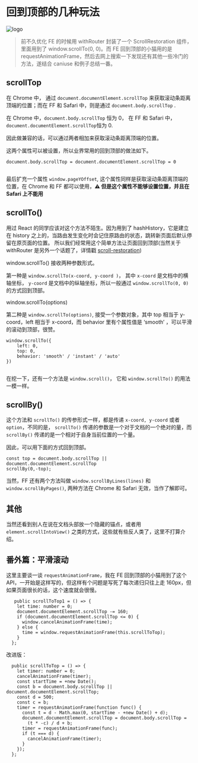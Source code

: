 # 回到顶部的几种玩法

![logo](https://static.yancey.app/mainvisual_190221.jpg)

> 前不久优化 FE 的时候用 withRouter 封装了一个 ScrollRestoration 组件，里面用到了 window.scrollTo(0, 0)。而 FE 回到顶部的小猫用的是 requestAnimationFrame，然后去网上搜索一下发现还有其他一些冷门的方法，遂结合 caniuse 和例子总结一番。

## scrollTop

在 Chrome 中， 通过 `document.documentElement.scrollTop` 来获取滚动条距离顶端的位置；而在 FF 和 Safari 中，则是通过 `document.body.scrollTop` .

在 Chrome 中，`document.body.scrollTop` 恒为 0， 在 FF 和 Safari 中，`document.documentElement.scrollTop`恒为 0.

因此做兼容的话，可以通过两者相加来获取滚动条距离顶端的位置。

这两个属性可以被设置，所以业界常用的回到顶部的做法如下。

```
document.body.scrollTop = document.documentElement.scrollTop = 0


```

最后扩充一个属性 `window.pageYOffset`, 这个属性同样是获取滚动条距离顶端的位置，在 Chrome 和 FF 都可以使用，**⚠️ 但是这个属性不能够设置位置，并且在 Safari 上不能用**

## scrollTo()

用过 React 的同学应该对这个方法不陌生。因为用到了 hashHistory，它是建立在 history 之上的，当路由发生变化时会记住原路由的状态，跳转新页面后默认停留在原页面的位置。
所以我们经常用这个简单方法让页面回到顶部(当然关于 withRouter 是另外一个话题了，详情戳 [scroll-restoration](https://github.com/ReactTraining/react-router/blob/master/packages/react-router-dom/docs/guides/scroll-restoration.md))

window.scrollTo() 接收两种参数形式。

第一种是 `window.scrollTo(x-coord, y-coord )`， 其中 `x-coord` 是文档中的横轴坐标， `y-coord` 是文档中的纵轴坐标，所以一般通过 `window.scrollTo(0, 0)` 的方式回到顶部。

window.scrollTo(options)

第二种是 `window.scrollTo(options)`, 接受一个参数对象，其中 top 相当于 y-coord，left 相当于 x-coord，而 behavior 里有个属性值是 ‘smooth’ ，可以平滑的滚动到顶部，很赞。

```
window.scrollTo({
    left: 0,
    top: 0,
    behavior: 'smooth' / 'instant' / 'auto'
})


```

在挖一下，还有一个方法是 `window.scroll()`， 它和 `window.scrollTo()` 的用法一模一样。

## scrollBy()

这个方法和 `scrollTo()` 的传参形式一样，都是传递 `x-coord, y-coord` 或者 `option`，不同的是， `scrollTo()` 传递的参数是一个对于文档的一个绝对的量，而 `scrollBy()` 传递的是一个相对于自身当前位置的一个量。

因此，可以用下面的方式回到顶部。

```
const top = document.body.scrollTop || document.documentElement.scrollTop
scrollBy(0,-top);

```

当然，FF 还有两个方法叫做 `window.scrollByLines(lines)` 和 `window.scrollByPages()`, 两种方法在 Chrome 和 Safari 无效，当作了解即可。

## 其他

当然还看到别人在说在文档头部放一个隐藏的锚点，或者用 `element.scrollIntoView()` 之类的方式，这些就有些反人类了，这里不打算介绍。

## 番外篇：平滑滚动

这里主要谈一谈 `requestAnimationFrame`，我在 FE 回到顶部的小猫用到了这个 API，一开始是这样写的，但这样有个问题是写死了每次递归只往上走 160px，但如果页面很长的话，这个速度就会很慢。

```
   public scrollToTop1 = () => {
    let time: number = 0;
    document.documentElement.scrollTop -= 160;
    if (document.documentElement.scrollTop <= 0) {
      window.cancelAnimationFrame(time);
    } else {
      time = window.requestAnimationFrame(this.scrollToTop);
    }
  };

```

改进版：

```
  public scrollToTop = () => {
    let timer: number = 0;
    cancelAnimationFrame(timer);
    const startTime = +new Date();
    const b = document.body.scrollTop || document.documentElement.scrollTop;
    const d = 500;
    const c = b;
    timer = requestAnimationFrame(function func() {
      const t = d - Math.max(0, startTime - +new Date() + d);
      document.documentElement.scrollTop = document.body.scrollTop =
        (t * -c) / d + b;
      timer = requestAnimationFrame(func);
      if (t === d) {
        cancelAnimationFrame(timer);
      }
    });
  };

```
